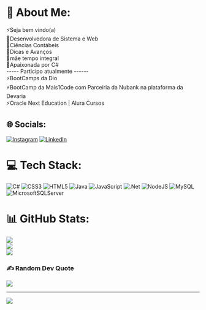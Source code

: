 # 💫 About Me:
⚡Seja bem vindo(a)<br>🔭Desenvolvedora de Sistema e Web<br>👯Ciências Contábeis<br>🤝Dicas e Avanços<br>🌱mãe tempo integral<br>💬Apaixonada por C#<br> ----- Participo atualmente ------<br>⚡BootCamps da Dio<br>⚡BootCamp da Mais1Code com Parceiria da Nubank na plataforma da Devaria<br>⚡Oracle Next Education | Alura Cursos<br>


## 🌐 Socials:
[![Instagram](https://img.shields.io/badge/Instagram-%23E4405F.svg?logo=Instagram&logoColor=white)](https://instagram.com/https://www.instagram.com/_daniellymarinho/) [![LinkedIn](https://img.shields.io/badge/LinkedIn-%230077B5.svg?logo=linkedin&logoColor=white)](https://linkedin.com/in/https://www.linkedin.com/in/danielly-marinho-065422176/) 

# 💻 Tech Stack:
![C#](https://img.shields.io/badge/c%23-%23239120.svg?style=for-the-badge&logo=c-sharp&logoColor=white) ![CSS3](https://img.shields.io/badge/css3-%231572B6.svg?style=for-the-badge&logo=css3&logoColor=white) ![HTML5](https://img.shields.io/badge/html5-%23E34F26.svg?style=for-the-badge&logo=html5&logoColor=white) ![Java](https://img.shields.io/badge/java-%23ED8B00.svg?style=for-the-badge&logo=java&logoColor=white) ![JavaScript](https://img.shields.io/badge/javascript-%23323330.svg?style=for-the-badge&logo=javascript&logoColor=%23F7DF1E) ![.Net](https://img.shields.io/badge/.NET-5C2D91?style=for-the-badge&logo=.net&logoColor=white) ![NodeJS](https://img.shields.io/badge/node.js-6DA55F?style=for-the-badge&logo=node.js&logoColor=white) ![MySQL](https://img.shields.io/badge/mysql-%2300f.svg?style=for-the-badge&logo=mysql&logoColor=white) ![MicrosoftSQLServer](https://img.shields.io/badge/Microsoft%20SQL%20Sever-CC2927?style=for-the-badge&logo=microsoft%20sql%20server&logoColor=white)
# 📊 GitHub Stats:
![](https://github-readme-stats.vercel.app/api?username=DanyMarinho&theme=radical&hide_border=false&include_all_commits=false&count_private=false)<br/>
![](https://github-readme-streak-stats.herokuapp.com/?user=DanyMarinho&theme=radical&hide_border=false)<br/>
![](https://github-readme-stats.vercel.app/api/top-langs/?username=DanyMarinho&theme=radical&hide_border=false&include_all_commits=false&count_private=false&layout=compact)

### ✍️ Random Dev Quote
![](https://quotes-github-readme.vercel.app/api?type=horizontal&theme=radical)

---
[![](https://visitcount.itsvg.in/api?id=DanyMarinho&icon=8&color=10)](https://visitcount.itsvg.in)

<!-- Proudly created with GPRM ( https://gprm.itsvg.in ) -->

